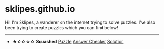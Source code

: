# sklipes.github.io
Hi! I'm Sklipes, a wanderer on the internet trying to solve puzzles. I've also been trying to create puzzles which you can find below!

---

* ★☆☆☆☆ **Squashed** [Puzzle](https://sklipes.github.io/puzzlepdfs/squashed.pdf) [Answer Checker](https://www.callingit.in/1/#Qswu6/aoC3HUFA/C-B9VYwkatRpFTPFILoOhE0msvwSo1Txhc-U3F1YXNoZWQ=) [Solution](https://sklipes.github.io/solution/squashed)

